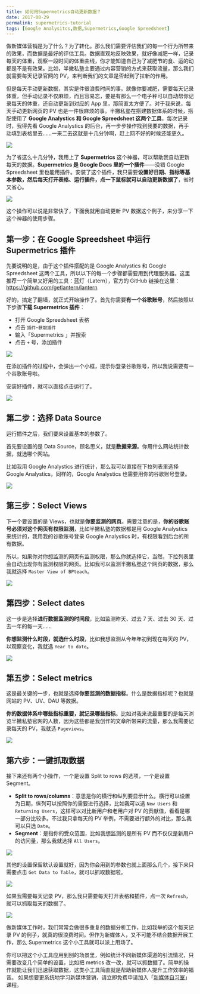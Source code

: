 ```yaml
---
title: 如何用Supermetrics自动更新数据？
date: 2017-08-29
permalink: supermetrics-tutorial
tags: [Google Analysitcs,数据,Supermetrics,Google Spreedsheet]
---
```


做新媒体营销是为了什么？为了转化。那么我们需要评估我们的每一个行为所带来的效果，而数据是最好的评估工具。数据直观地反映效果，就好像减肥一样，记录每天的体重，观察一段时间的体重曲线，你才能知道自己为了减肥节的食、运的动都是不是有效果。比如，半撇私塾主要通过内容营销的方式来获取流量，那么我们就需要每天记录官网的 PV，来判断我们的文章是否起到了拉新的作用。

但是每天手动更新数据，其实是件很浪费时间的事。就像你要减肥，需要每天记录体重，但手动记录不仅麻烦，而且容易忘，要是有那么一个电子秤可以自动帮你记录每天的体重，还自动更新到对应的 App 里，那简直太方便了。对于我来说，每天手动更新网页的 PV 也是一件很麻烦的事。半撇私塾在搭建数据体系的时候，搭配使用了 **Google Analystics 和 Google Spreedsheet 这两个工具**，每次记录时，我得先看 Google Analystics 的后台，再一步步操作找到我要的数据，再手动填到表格里去……一来二去这就是十几分钟啊，赶上网不好的时候还能更久。

![](http://cdn.bpteach.com/17-8-29/51535974.jpg)

为了省这么十几分钟，我用上了 **Supermetrics** 这个神器，可以帮助我自动更新每天的数据。**Supermetrics 是 Google Docs 里的一个插件**——没错 Google Spreedsheet 里也能用插件。安装了这个插件，我只需要**设置好日期、指标等基本参数，然后每天打开表格、运行插件，点一下鼠标就可以自动更新数据了**，省时又省心。

![](http://cdn.bpteach.com/17-8-29/94030476.jpg)

这个操作可以说是非常快了，下面我就用自动更新 PV 数据这个例子，来分享一下这个神器的使用步骤。

## 第一步：在 Google Spreedsheet 中运行 Supermetrics  插件

先要说明的是，由于这个插件搭配的是 Google Analystics 和 Google Spreedsheet 这两个工具，所以以下的每一个步骤都需要用到代理服务器。这里推荐一个简单又好用的工具：蓝灯（Latern），官方的 GitHub 链接在这里：https://github.com/getlantern/lantern

好的，搞定了翻墙，就正式开始操作了。首先你需要**有一个谷歌账号**，然后按照以下步骤**下载 Supermetrics 插件**：

- 打开 Google Spreedsheet 表格
- 点击 `插件`-`获取插件`
- 输入「Supermetrics 」并搜索
- 点击 `+` 号，添加插件

![](http://cdn.bpteach.com/17-8-29/9345754.jpg)

在添加插件的过程中，会弹出一个小框，提示你登录谷歌账号，所以我说需要有一个谷歌账号啦。

安装好插件，就可以直接点击运行了。

![](http://cdn.bpteach.com/17-8-29/10820335.jpg)

## 第二步：选择 Data Source

运行插件之后，我们要来设置基本的参数了。

首先要设置的是 Data Source，顾名思义，就是**数据来源**。你用什么网站统计数据，就选哪个网站。

比如我用 Google Analystics 进行统计，那么我可以直接在下拉列表里选择 Google Analystics，同样的，Google Analystics 也需要用你的谷歌账号登录。

![](http://cdn.bpteach.com/17-8-29/51638223.jpg)




## 第三步：Select Views

下一个要设置的是 Views，也就是**你要监测的网页**。需要注意的是，**你的谷歌账号必须对这个网页有权限监测**，比如半撇私塾的数据都是用 Google Analystics 来统计的，我用我的谷歌账号登录 Google Analystics 时，有权限看到后台的所有数据。

所以，如果你对你想监测的网页有监测权限，那么你就选择它，当然，下拉列表里会自动出现你有监测权限的网页。比如我可以监测半撇私塾这个网页的数据，那么我就选择 `Master View of BPteach`。

![](http://cdn.bpteach.com/17-8-29/68688760.jpg)

## 第四步：Select dates

这一步是选择**进行数据监测的时间段**，比如监测昨天、过去 7 天、过去 30 天、过去一年的每一天……

**你想监测什么时段，就选什么时段**，比如我想监测从今年年初到现在每天的 PV，以观察变化，我就选 `Year to date`。

![](http://cdn.bpteach.com/17-8-29/58608815.jpg)


## 第五步：Select metrics

这是最关键的一步，也就是选择**你要监测的数据指标**。什么是数据指标呢？也就是网站的 PV、UV、DAU 等数据。

**你的数据体系中哪些指标重要，就记录哪些指标**。比如对我来说最重要的是每天浏览半撇私塾官网的人数，因为这些都是我创作的文章所带来的流量，那么我需要记录每天的 PV，我就选 `Pageviews`。

![](http://cdn.bpteach.com/17-8-29/80883295.jpg)


## 第六步：一键抓取数据

接下来还有两个小操作，一个是设置 Split to rows 的选项，一个是设置 Segment。

- **Split to rows/columns**：意思是你的横行和纵列要显示什么。横行可以设置为日期，纵列可以按照你的需要进行选择，比如我可以选 `New Users` 和 `Returning Users`，这样可以对比新用户和老用户对 PV 的贡献值，看看是哪一部分比较多。不过我只拿每天的 PV 举例，不需要进行额外的对比，那么我可以只选 `Date`。  
- **Segment**：是指你的受众范围，比如我想监测的是所有 PV 而不仅仅是新用户的访问量，那么我就选择 `All Users`。

![](http://cdn.bpteach.com/17-8-29/66157874.jpg)

其他的设置保留默认设置就好，因为你会用到的参数也就上面那么几个，接下来只需要点击 `Get Data to Table`，就可以抓取数据啦。

![](http://cdn.bpteach.com/17-8-29/29824125.jpg)

如果我需要每天记录 PV，那么我只需要每天打开表格和插件，点一次 `Refresh`，就可以抓取每天的数据了。


![](http://cdn.bpteach.com/17-8-29/90238980.jpg)


做新媒体工作时，我们常常会做很多重复的数据分析工作，比如我举的这个每天记录 PV 的例子，就真的很浪费时间。但作为新媒体人，又不可能不结合数据开展工作，那么 Supermetrics 这个小工具就可以派上用场了。

你可以把这个小工具应用到别的场景里，例如统计不同新媒体渠道的引流情况，只需要改变几个简单的设置，比如把 metrics 改一改，就可以抓数据了。简单的操作就能让我们迅速获取数据，这类小工具简直就是帮助新媒体人提升工作效率的福音。
如果想要更系统地学习新媒体营销，请立即免费申请加入「[新媒体自习室](http://learn.bpteach.com/course/100?utm_source=zhihu.com&utm_medium=referral&utm_campaign=mkg102-lx&utm_term=supermetrics-tutorial&utm_content=textlink)」课程。
